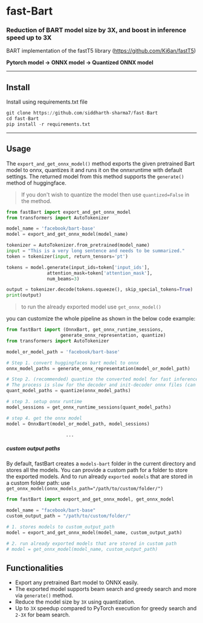 # fast-Bart

### Reduction of BART model size by 3X, and boost in inference speed up to 3X
  BART implementation of the fastT5 library (https://github.com/Ki6an/fastT5)
  
  **Pytorch model -> ONNX model -> Quantized ONNX model**

---
## Install

Install using requirements.txt file

```python
git clone https://github.com/siddharth-sharma7/fast-Bart
cd fast-Bart
pip install -r requirements.txt
```
---
## Usage

The `export_and_get_onnx_model()` method exports the given pretrained Bart model to onnx, quantizes it and runs it on the onnxruntime with default settings. The returned model from this method supports the `generate()` method of huggingface.

> If you don't wish to quantize the model then use `quantized=False` in the method.

```python
from fastBart import export_and_get_onnx_model
from transformers import AutoTokenizer

model_name = 'facebook/bart-base'
model = export_and_get_onnx_model(model_name)

tokenizer = AutoTokenizer.from_pretrained(model_name)
input = "This is a very long sentence and needs to be summarized."
token = tokenizer(input, return_tensors='pt')

tokens = model.generate(input_ids=token['input_ids'],
               attention_mask=token['attention_mask'],
               num_beams=3)

output = tokenizer.decode(tokens.squeeze(), skip_special_tokens=True)
print(output)
```

> to run the already exported model use `get_onnx_model()`

you can customize the whole pipeline as shown in the below code example:

```python
from fastBart import (OnnxBart, get_onnx_runtime_sessions,
                    generate_onnx_representation, quantize)
from transformers import AutoTokenizer

model_or_model_path = 'facebook/bart-base'

# Step 1. convert huggingfaces bart model to onnx
onnx_model_paths = generate_onnx_representation(model_or_model_path)

# Step 2. (recommended) quantize the converted model for fast inference and to reduce model size.
# The process is slow for the decoder and init-decoder onnx files (can take up to 15 mins)
quant_model_paths = quantize(onnx_model_paths)

# step 3. setup onnx runtime
model_sessions = get_onnx_runtime_sessions(quant_model_paths)

# step 4. get the onnx model
model = OnnxBart(model_or_model_path, model_sessions)

                      ...
```
##### custom output paths 
By default, fastBart creates a `models-bart` folder in the current directory and stores all the models. You can provide a custom path for a folder to store the exported models. And to run already `exported models` that are stored in a custom folder path: use `get_onnx_model(onnx_models_path="/path/to/custom/folder/")`

```python
from fastBart import export_and_get_onnx_model, get_onnx_model

model_name = "facebook/bart-base"
custom_output_path = "/path/to/custom/folder/"

# 1. stores models to custom_output_path
model = export_and_get_onnx_model(model_name, custom_output_path)

# 2. run already exported models that are stored in custom path
# model = get_onnx_model(model_name, custom_output_path)
```
## Functionalities

- Export any pretrained Bart model to ONNX easily.
- The exported model supports beam search and greedy search and more via `generate()` method.
- Reduce the model size by `3X` using quantization.
- Up to `3X` speedup compared to PyTorch execution for greedy search and `2-3X` for beam search.

